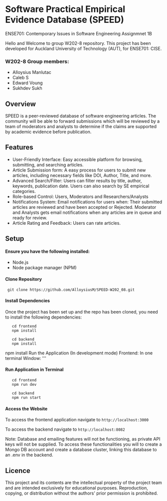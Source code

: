 # Software Practical Empirical Evidence Database (SPEED)
ENSE701: Contemporary Issues in Software Engineering Assignmnet 1B

Hello and Welcome to group W202-8 repository. This project has been developed for Auckland University of Technology (AUT), for ENSE701: CISE.

### W202-8 Group members:
- Alloysius Manlutac 
- Caleb S
- Edward Voung
- Sukhdev Sukh

## Overview
SPEED is a peer-reviewed database of software engineering articles. The community will be able to forward submissions which will be reviewed by a team of moderators and analysts to determine if the claims are supported by academic evidence before publication.

## Features
- User-Friendly Interface: Easy accessible platform for browsing, submitting, and searching articles.
- Article Submission form: A easy process for users to submit new articles, including necessary fields like DOI, Author, Title, and more.
- Advanced Search/Filter: Users can filter results by title, author, keywords, publication date. Users can also search by SE empirical categories.
- Role-based Control: Users, Moderators and  Researchers/Analysts
- Notifications System: Email notifications for users when: Their submitted articles are reviewed and have been accepted or Rejected. Moderator and Analysts gets email notifications when any articles are in queue and ready for review.
- Article Rating and Feedback: Users can rate articles.

## Setup
#### Ensure you have the following installed:
- Node.js
- Node package manager (NPM)

#### Clone Repository
``` git clone https://github.com/AlloysiusM/SPEED-W202_08.git```

#### Install Dependencies
Once the project has been set up and the repo has been cloned, you need to install the following dependencies:

```
   cd frontend
   npm install
```
```
   cd backend
   npm install
```
npm install
Run the Application (In development mode)
Frontend: In one terminal Window:
'''

#### Run Application in Terminal
```
   cd frontend
   npm run dev
```
```
   cd backend
   npm run start
```
#### Access the Website
To access the frontend application navigate to ```http://localhost:3000``` 

To access the backend navigate to ```http://localhost:8082``` 

Note: 
Database and emailing features will not be functioning, as private API keys will not be supplied. To access these functionalities you will to create a Mongo DB account and create a database cluster, linking this database to an .env in the backend.


## Licence
This project and its contents are the intellectual property of the project team and are intended exclusively for educational purposes. Reproduction, copying, or distribution without the authors' prior permission is prohibited.
